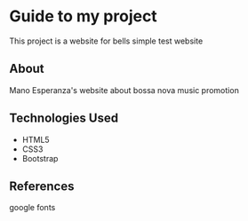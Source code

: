 # Guide to my project 
This project is a website for bells simple test website 
 
## About 
Mano Esperanza's website about bossa nova music promotion
 
 
## Technologies Used 
- HTML5 
- CSS3 
- Bootstrap 
 
## References 
google fonts 